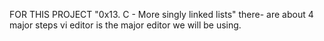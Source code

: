 FOR THIS PROJECT
"0x13. C - More singly linked lists"
there- are about 4 major steps
vi editor is the major editor we will be using.
